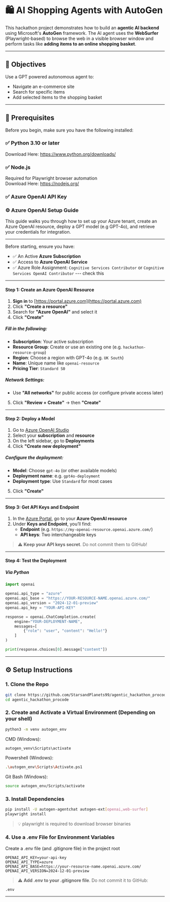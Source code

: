 # 🛍️ AI Shopping Agents with AutoGen

This hackathon project demonstrates how to build an **agentic AI backend** using Microsoft's **AutoGen** framework. The AI agent uses the **WebSurfer** (Playwright-based) to browse the web in a visible browser window and perform tasks like **adding items to an online shopping basket**.

----

## 📌 Objectives

Use a GPT powered autonomous agent to:
- Navigate an e-commerce site
- Search for specific items
- Add selected items to the shopping basket

---

## 🧰 Prerequisites

Before you begin, make sure you have the following installed:

### ✅ Python 3.10 or later
Download Here: https://www.python.org/downloads/

### ✅ Node.js
Required for Playwright browser automation  
Download Here: https://nodejs.org/

### ✅ Azure OpenAI API Key

### ⚙️ Azure OpenAI Setup Guide 

This guide walks you through how to set up your Azure tenant, create an Azure OpenAI resource, deploy a GPT model (e.g GPT-4o), and retrieve your credentials for integration.

---

Before starting, ensure you have:

- ✅ An Active **Azure Subscription**
- ✅ Access to **Azure OpenAI Service** 
- ✅ Azure Role Assignment: `Cognitive Services Contributor` or `Cognitive Services OpenAI Contributor` --- check this

---

#### Step 1: Create an Azure OpenAI Resource

1. **Sign in** to [https://portal.azure.com](https://portal.azure.com)
2. Click **"Create a resource"**
3. Search for **"Azure OpenAI"** and select it
4. Click **"Create"**

##### Fill in the following:

- **Subscription**: Your active subscription  
- **Resource Group**: Create or use an existing one (e.g. `hackathon-resource-group`)  
- **Region**: Choose a region with GPT-4o (e.g. `UK South`)  
- **Name**: Unique name like `openai-resource`  
- **Pricing Tier**: `Standard S0`  

##### Network Settings:

- Use **"All networks"** for public access (or configure private access later)

5. Click **"Review + Create"** → then **"Create"**

---

#### Step 2: Deploy a Model

1. Go to [Azure OpenAI Studio](https://oai.azure.com/)
2. Select your **subscription** and **resource**
3. On the left sidebar, go to **Deployments**
4. Click **"Create new deployment"**

##### Configure the deployment:

- **Model**: Choose `gpt-4o` (or other available models)
- **Deployment name**: e.g. `gpt4o-deployment`
- **Deployment type**: Use `Standard` for most cases

5. Click **"Create"**

---

#### Step 3: Get API Keys and Endpoint

1. In the [Azure Portal](https://portal.azure.com), go to your **Azure OpenAI resource**
2. Under **Keys and Endpoint**, you’ll find:
   - **Endpoint** (e.g. `https://my-openai-resource.openai.azure.com/`)
   - **API keys**: Two interchangeable keys

> ⚠️ **Keep your API keys secret**. Do not commit them to GitHub!

---

#### Step 4: Test the Deployment

##### Via Python

```python
import openai

openai.api_type = "azure"
openai.api_base = "https://YOUR-RESOURCE-NAME.openai.azure.com/"
openai.api_version = "2024-12-01-preview"
openai.api_key = "YOUR-API-KEY"

response = openai.ChatCompletion.create(
    engine="YOUR-DEPLOYMENT-NAME",
    messages=[
        {"role": "user", "content": "Hello!"}
    ]
)

print(response.choices[0].message["content"])
```

---

## ⚙️ Setup Instructions

### 1. Clone the Repo

```bash
git clone https://github.com/StarsandPlanets99/agentic_hackathon_procode.git
cd agentic_hackathon_procode
```

### 2. Create and Activate a Virtual Environment (Depending on your shell)

```bash
python3 -m venv autogen_env
```
CMD (Windows):
```bash  
autogen_venv\Scripts\activate  
```
Powershell (Windows):
```bash 
.\autogen_env\Scripts\Activate.ps1
```
Git Bash (Windows):
```bash 
source autogen_env/Scripts/activate
```

### 3. Install Dependencies
```bash
pip install -U autogen-agentchat autogen-ext[openai,web-surfer]
playwright install
```
>💡 playwright is required to download browser binaries

### 4. Use a .env File for Environment Variables

Create a .env file (and .gitignore file) in the project root

```env
OPENAI_API_KEY=your-api-key
OPENAI_API_TYPE=azure
OPENAI_API_BASE=https://your-resource-name.openai.azure.com/
OPENAI_API_VERSION=2024-12-01-preview
```
> ⚠️ **Add .env to your .gitignore file**. Do not commit it to GitHub:
```bash
.env
```

---
